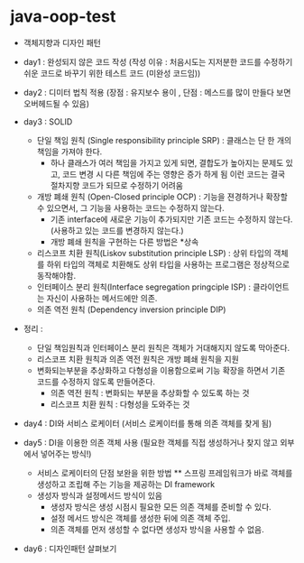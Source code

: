 # java-oop-test

 - 객체지향과 디자인 패턴 

 - day1 : 완성되지 않은 코드 작성 (작성 이유 : 처음시도는 지저분한 코드를 수정하기 쉬운 코드로 바꾸기 위한 테스트 코드 (미완성 코드임)) 
 - day2 : 디미터 법칙 적용 (장점 : 유지보수 용이 , 단점 : 메스드를 많이 만들다 보면 오버헤드될 수 있음)
 - day3 : SOLID
    - 단일 책임 원칙 (Single responsibility principle SRP) : 클래스는 단 한 개의 책임을 가져야 한다.
        - 하나 클래스가 여러 책임을 가지고 있게 되면, 결합도가 높아지는 문제도 있고, 코드 변경 시 다른 책임에 주는 영향은 증가 하게 됨 이런 코드는 결국 절차지향 코드가 되므로 수정하기 어려움
    - 개방 폐쇄 원칙 (Open-Closed principle OCP) : 기능을 젼경하거나 확장할 수 있으면서, 그 기능을 사용하는 코드는 수정하지 않는다.
        - 기존 interface에 새로운 기능이 추가되지만 기존 코드는 수정하지 않는다. (사용하고 있는 코드를 변경하지 않는다.)
        - 개방 폐쇄 원칙을 구현하는 다른 방법은 *상속
    - 리스코프 치환 원칙(Liskov substitution principle LSP) : 상위 타입의 객체를 하위 타입의 객체로 치환해도 상위 타입을 사용하는 프로그램은 정상적으로 동작해야함.
    - 인터페이스 분리 원칙(Interface segregation pringciple ISP) : 클라이언트는 자신이 사용하는 메서드에만 의존. 
    - 의존 역전 원칙 (Dependency inversion principle DIP)
 - 정리 : 
   - 단일 책임원칙과 인터페이스 분리 원칙은 객체가 거대해지지 않도록 막아준다.
   - 리스코프 치환 원칙과 의존 역전 원칙은 개방 폐쇄 원칙을 지원
    - 변화되는부분을 추상화하고 다형성을 이용함으로써 기능 확장을 하면서 기존 코드를 수정하지 않도록 만들어준다.
        - 의존 역전 원칙 : 변화되는 부분을 추상화할 수 있도록 하는 것
        - 리스코프 치환 원칙 : 다형성을 도와주는 것 
    
 - day4 : DI와 서비스 로케이터 (서비스 로케이터를 통해 의존 객체를 찾게 됨)
 - day5 : DI을 이용한 의존 객체 사용 (필요한 객체를 직접 생성하거나 찾지 않고 외부에서 넣어주는 방식!)
    - 서비스 로케이터의 단점 보완을 위한 방법 
    ** 스프링 프레임워크가 바로 객체를 생성하고 조립해 주는 기능을 제공하는 DI framework
    - 생성자 방식과 설정메서드 방식이 있음
        - 생성자 방식은 생성 시점시 필요한 모든 의존 객체를 준비할 수 있다.
        - 설정 메서드 방식은 객체를 생성한 뒤에 의존 객체 주입.
        - 의존 객체를 먼저 생성할 수 없다면 생성자 방식을 사용할 수 없음.
    
 - day6 : 디자인패턴 살펴보기 
        
    


   
             
   